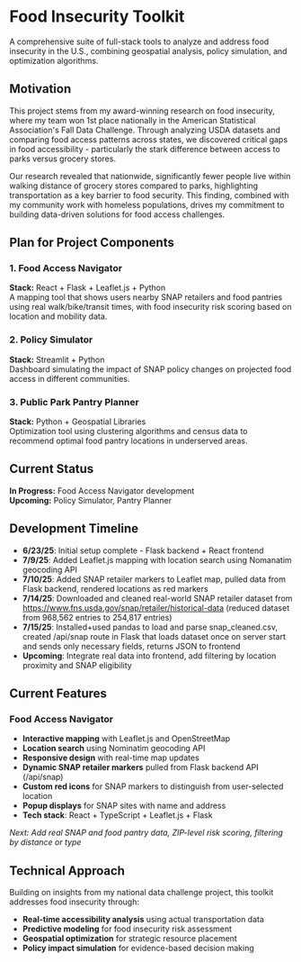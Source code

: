 # Food Insecurity Toolkit

A comprehensive suite of full-stack tools to analyze and address food insecurity in the U.S., combining geospatial analysis, policy simulation, and optimization algorithms.

## Motivation

This project stems from my award-winning research on food insecurity, where my team won 1st place nationally in the American Statistical Association's Fall Data Challenge. Through analyzing USDA datasets and comparing food access patterns across states, we discovered critical gaps in food accessibility - particularly the stark difference between access to parks versus grocery stores.

Our research revealed that nationwide, significantly fewer people live within walking distance of grocery stores compared to parks, highlighting transportation as a key barrier to food security. This finding, combined with my community work with homeless populations, drives my commitment to building data-driven solutions for food access challenges.

## Plan for Project Components

### 1. Food Access Navigator
**Stack:** React + Flask + Leaflet.js + Python  
A mapping tool that shows users nearby SNAP retailers and food pantries using real walk/bike/transit times, with food insecurity risk scoring based on location and mobility data.

### 2. Policy Simulator  
**Stack:** Streamlit + Python  
Dashboard simulating the impact of SNAP policy changes on projected food access in different communities.

### 3. Public Park Pantry Planner
**Stack:** Python + Geospatial Libraries  
Optimization tool using clustering algorithms and census data to recommend optimal food pantry locations in underserved areas.

## Current Status

**In Progress:** Food Access Navigator development  
**Upcoming:** Policy Simulator, Pantry Planner

## Development Timeline
- **6/23/25**: Initial setup complete - Flask backend + React frontend
- **7/9/25**: Added Leaflet.js mapping with location search using Nomanatim geocoding API
- **7/10/25**: Added SNAP retailer markers to Leaflet map, pulled data from Flask backend, rendered locations as red markers
- **7/14/25**: Downloaded and cleaned real-world SNAP retailer dataset from https://www.fns.usda.gov/snap/retailer/historical-data (reduced dataset from 968,562 entries to 254,817 entries)
- **7/15/25**: Installed+used pandas to load and parse snap_cleaned.csv, created /api/snap route in Flask that loads dataset once on server start and sends only necessary fields, returns JSON to frontend
- **Upcoming**: Integrate real data into frontend, add filtering by location proximity and SNAP eligibility

## Current Features

### Food Access Navigator
- **Interactive mapping** with Leaflet.js and OpenStreetMap
- **Location search** using Nominatim geocoding API
- **Responsive design** with real-time map updates
- **Dynamic SNAP retailer markers** pulled from Flask backend API (/api/snap)
- **Custom red icons** for SNAP markers to distinguish from user-selected location
- **Popup displays** for SNAP sites with name and address
- **Tech stack**: React + TypeScript + Leaflet.js + Flask

*Next: Add real SNAP and food pantry data, ZIP-level risk scoring, filtering by distance or type*

## Technical Approach

Building on insights from my national data challenge project, this toolkit addresses food insecurity through:
- **Real-time accessibility analysis** using actual transportation data
- **Predictive modeling** for food insecurity risk assessment  
- **Geospatial optimization** for strategic resource placement
- **Policy impact simulation** for evidence-based decision making
